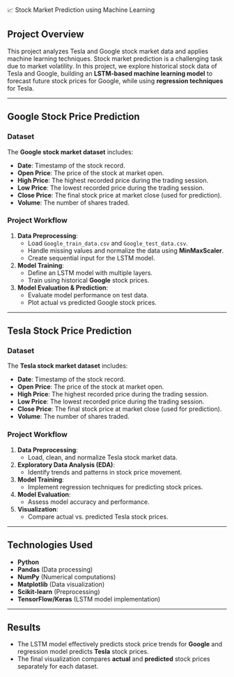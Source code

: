 📈 Stock Market Prediction using Machine Learning

## Project Overview
This project analyzes Tesla and Google stock market data and applies machine learning techniques. Stock market prediction is a challenging task due to market volatility. In this project, we explore historical stock data of Tesla and Google, building an **LSTM-based machine learning model** to forecast future stock prices for Google, while using **regression techniques** for Tesla.

---

## Google Stock Price Prediction

### Dataset
The **Google stock market dataset** includes:
- **Date**: Timestamp of the stock record.
- **Open Price**: The price of the stock at market open.
- **High Price**: The highest recorded price during the trading session.
- **Low Price**: The lowest recorded price during the trading session.
- **Close Price**: The final stock price at market close (used for prediction).
- **Volume**: The number of shares traded.

### Project Workflow
1. **Data Preprocessing**:
   - Load `Google_train_data.csv` and `Google_test_data.csv`.
   - Handle missing values and normalize the data using **MinMaxScaler**.
   - Create sequential input for the LSTM model.
2. **Model Training**:
   - Define an LSTM model with multiple layers.
   - Train using historical **Google** stock prices.
3. **Model Evaluation & Prediction**:
   - Evaluate model performance on test data.
   - Plot actual vs predicted Google stock prices.

---

## Tesla Stock Price Prediction

### Dataset
The **Tesla stock market dataset** includes:
- **Date**: Timestamp of the stock record.
- **Open Price**: The price of the stock at market open.
- **High Price**: The highest recorded price during the trading session.
- **Low Price**: The lowest recorded price during the trading session.
- **Close Price**: The final stock price at market close (used for prediction).
- **Volume**: The number of shares traded.

### Project Workflow
1. **Data Preprocessing**:
   - Load, clean, and normalize Tesla stock market data.  
2. **Exploratory Data Analysis (EDA)**:
   - Identify trends and patterns in stock price movement.  
3. **Model Training**:
   - Implement regression techniques for predicting stock prices.  
4. **Model Evaluation**:
   - Assess model accuracy and performance.  
5. **Visualization**:
   - Compare actual vs. predicted Tesla stock prices.

---

## Technologies Used
- **Python**
- **Pandas** (Data processing)
- **NumPy** (Numerical computations)
- **Matplotlib** (Data visualization)
- **Scikit-learn** (Preprocessing)
- **TensorFlow/Keras** (LSTM model implementation)

---

## Results
- The LSTM model effectively predicts stock price trends for **Google** and regression model predicts **Tesla** stock prices.
- The final visualization compares **actual** and **predicted** stock prices separately for each dataset.
